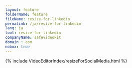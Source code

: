 ```yaml
---
layout: feature
folderName: feature
fileName: resize-for-linkedin
permalink: /ja/resize-for-linkedin
lang: ja
tool: resize-for-linkedin
companyName: safevideokit
domain : com
nobox: true
---
```


{% include VideoEditorIndex/resizeForSocialMedia.html %}

   